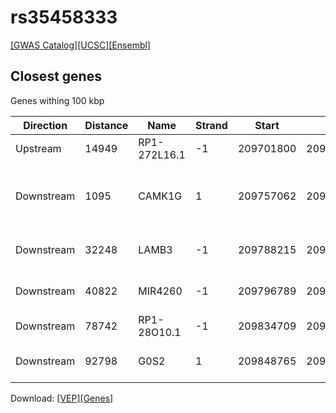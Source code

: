 # rs35458333

[[GWAS Catalog]](https://www.ebi.ac.uk/gwas/variants/rs35458333)[[UCSC]](https://genome.ucsc.edu/cgi-bin/hgTracks?position=chr1:209655967-209855967&addHighlight=hg19.chr1%3A123065528%2D123066028%23fcfcac&hgFind.matches=rs35458333&db=hg19)[[Ensembl]](https://grch37.ensembl.org/Homo_sapiens/Variation/Explore?r=1:209755967-209755967;v=rs35458333;vdb=variation)
## Closest genes

Genes withing 100 kbp

| Direction | Distance | Name | Strand | Start | End | Biotype | Description | ID |
| --------- | -------- | ---- | ------ | ----- | --- | ------- | ----------- | -- |
| Upstream | 14949 | RP1-272L16.1 | -1 | 209701800 | 209741018 | lincRNA |  | ENSG00000224260 |
| Downstream | 1095 | CAMK1G | 1 | 209757062 | 209787283 | protein_coding | calcium/calmodulin-dependent protein kinase IG [Source:HGNC Symbol;Acc:14585] | ENSG00000008118 |
| Downstream | 32248 | LAMB3 | -1 | 209788215 | 209825811 | protein_coding | laminin, beta 3 [Source:HGNC Symbol;Acc:6490] | ENSG00000196878 |
| Downstream | 40822 | MIR4260 | -1 | 209796789 | 209796855 | miRNA | microRNA 4260 [Source:HGNC Symbol;Acc:38179] | ENSG00000264831 |
| Downstream | 78742 | RP1-28O10.1 | -1 | 209834709 | 209897470 | antisense |  | ENSG00000227591 |
| Downstream | 92798 | G0S2 | 1 | 209848765 | 209849733 | protein_coding | G0/G1switch 2 [Source:HGNC Symbol;Acc:30229] | ENSG00000123689 |


Download: [[VEP]](rs35458333_vep.json.gz)[[Genes]](rs35458333_gene.json.gz)

